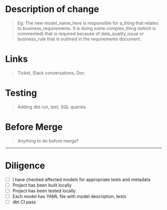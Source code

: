 # Description of change

> Eg: The new model_name_here is responsible for a_thing that relates to business_requirements.  It is doing some complex_thing (which is commented) that is required because of data_quality_issue or business_rule that is outlined in the requirements document.

# Links
  > Ticket, Slack conversations, Doc




# Testing

  > Adding dbt run, test, SQL queries


# Before Merge

  > Anything to do before merge?



---

# Diligence

- [ ] I have checked affected models for appropriate tests and metadata
- [ ] Project has been built locally
- [ ] Project has been tested locally
- [ ] Each model has YAML file with model description, tests
- [ ] dbt CI pass